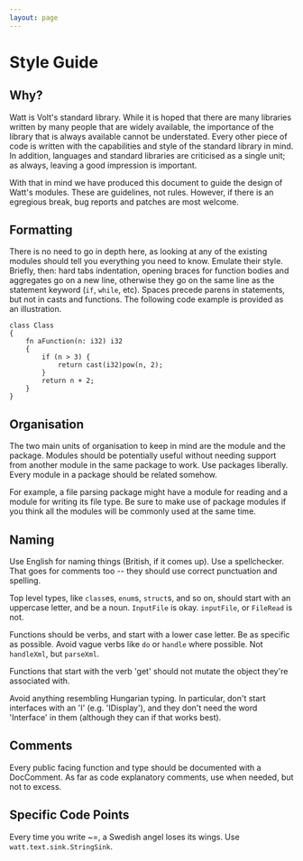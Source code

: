 ```yaml
---
layout: page
---
```


# Style Guide

## Why?

Watt is Volt's standard library. While it is hoped that there are many libraries written by many people that are widely available, the importance of the library that is always available cannot be understated. Every other piece of code is written with the capabilities and style of the standard library in mind. In addition, languages and standard libraries are criticised as a single unit; as always, leaving a good impression is important.

With that in mind we have produced this document to guide the design of Watt's modules. These are guidelines, not rules. However, if there is an egregious break, bug reports and patches are most welcome.

## Formatting

There is no need to go in depth here, as looking at any of the existing modules should tell you everything you need to know. Emulate their style. Briefly, then: hard tabs indentation, opening braces for function bodies and aggregates go on a new line, otherwise they go on the same line as the statement keyword (`if`, `while`, etc). Spaces precede parens in statements, but not in casts and functions. The following code example is provided as an illustration.

    class Class
    {
        fn aFunction(n: i32) i32
        {
            if (n > 3) {
                return cast(i32)pow(n, 2);
            }
            return n + 2;
        }
    }

## Organisation

The two main units of organisation to keep in mind are the module and the package. Modules should be potentially useful without needing support from another module in the same package to work. Use packages liberally. Every module in a package should be related somehow.

For example, a file parsing package might have a module for reading and a module for writing its file type. Be sure to make use of package modules if you think all the modules will be commonly used at the same time.

## Naming

Use English for naming things (British, if it comes up). Use a spellchecker. That goes for comments too -- they should use correct punctuation and spelling.

Top level types, like `class`es, `enum`s, `struct`s, and so on, should start with an uppercase letter, and be a noun. `InputFile` is okay. `inputFile`,  or `FileRead` is not. 

Functions should be verbs, and start with a lower case letter. Be as specific as possible. Avoid vague verbs like `do` or `handle` where possible. Not `handleXml`, but `parseXml`.

Functions that start with the verb 'get' should not mutate the object they're associated with.

Avoid anything resembling Hungarian typing. In particular, don't start interfaces with an 'I' (e.g. 'IDisplay'), and they don't need the word 'Interface' in them (although they can if that works best).

## Comments

Every public facing function and type should be documented with a DocComment. As far as code explanatory comments, use when needed, but not to excess.

## Specific Code Points

Every time you write ~=, a Swedish angel loses its wings. Use `watt.text.sink.StringSink`.
